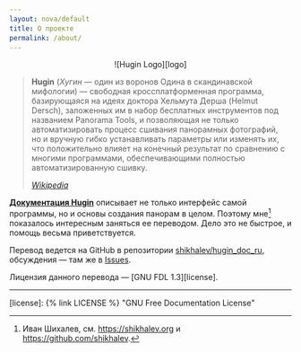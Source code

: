 ```yaml
---
layout: nova/default
title: О проекте
permalink: /about/
---
```


<p align="center">
![Hugin Logo][logo]
</p>

> **Hugin** (*Хугин* — один из воронов Одина в скандинавской мифологии) —
> свободная кроссплатформенная программа, базирующаяся на идеях
> доктора Хельмута Дерша (Helmut Dersch), заложенных им в набор
> бесплатных инструментов под названием Panorama Tools, и позволяющая
> не только автоматизировать процесс сшивания панорамных фотографий,
> но и вручную гибко устанавливать параметры или изменять их, что
> положительно влияет на конечный результат по сравнению с многими
> программами, обеспечивающими полностью автоматизированную сшивку.
>
> *[Wikipedia][wiki]*

**[Документация Hugin][origin]** описывает не только интерфейс самой программы, но и основы создания панорам
в целом. Поэтому мне[^me] показалось интересным заняться ее переводом. Дело это не быстрое,
и помощь весьма приветствуется.

Перевод ведется на GitHub в репозитории [shikhalev/hugin_doc_ru][repo], обсуждения — там же
в [Issues][issues].

Лицензия данного перевода — [GNU FDL 1.3][license].

-----

[^me]: Иван Шихалев, см. <https://shikhalev.org> и <https://github.com/shikhalev>.

[logo]: /tr/img/hugin-logo.png
[wiki]: https://ru.wikipedia.org/wiki/Hugin
[repo]: https://github.com/shikhalev/hugin_doc_ru
[issues]: https://github.com/shikhalev/hugin_doc_ru/issues
[origin]: https://wiki.panotools.org/Hugin
[license]: {% link LICENSE %} "GNU Free Documentation License"
